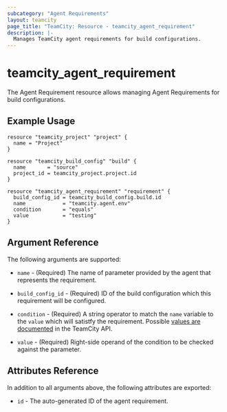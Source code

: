 ```yaml
---
subcategory: "Agent Requirements"
layout: teamcity
page_title: "TeamCity: Resource - teamcity_agent_requirement"
description: |-
  Manages TeamCity agent requirements for build configurations.
---
```


# teamcity_agent_requirement

The Agent Requirement resource allows managing Agent Requirements for build configurations.

## Example Usage

```hcl
resource "teamcity_project" "project" {
  name = "Project"
}

resource "teamcity_build_config" "build" {
  name       = "source"
  project_id = teamcity_project.project.id
}

resource "teamcity_agent_requirement" "requirement" {
  build_config_id = teamcity_build_config.build.id
  name            = "teamcity.agent.env"
  condition       = "equals"
  value           = "testing"
}
```

## Argument Reference

The following arguments are supported:

* `name` - (Required) The name of parameter provided by the agent that represents the requirement.

* `build_config_id` - (Required) ID of the build configuration which this requirement will be configured.

* `condition` - (Required) A string operator to match the `name` variable to the `value` which will satistfy the requirement. Possible [values are documented](https://godoc.org/github.com/leidruid/go-teamcity/pkg/teamcity#pkg-variables) in the TeamCity API.

* `value` - (Required) Right-side operand of the condition to be checked against the parameter.

## Attributes Reference

In addition to all arguments above, the following attributes are exported:

* `id` - The auto-generated ID of the agent requirement.
